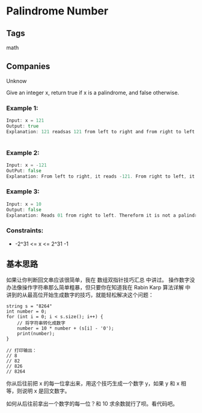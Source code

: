 # Palindrome Number

## Tags
math

## Companies
Unknow

Give an integer x, return true if x is a palindrome, and false otherwise.

### Example 1:
```go
Input: x = 121
Output: true
Explanation: 121 readsas 121 from left to right and from right to left.
	
```

### Example 2:
```go
Input: x = -121
OutPut: false
Explanation: From left to right, it reads -121. From right to left, it becomes 121-. Therefore it is not a palindrome.
```

### Example 3:
```go
Input: x = 10
Output: false
Explanation: Reads 01 from right to left. Thereform it is not a palindrome.
```

### Constraints:
- -2^31 <= x <= 2^31 -1

## 基本思路
如果让你判断回文串应该很简单，我在 数组双指针技巧汇总 中讲过。
操作数字没办法像操作字符串那么简单粗暴，但只要你在知道我在 Rabin Karp 算法详解 中讲到的从最高位开始生成数字的技巧，就能轻松解决这个问题：

```
string s = "8264"
int number = 0;
for (int i = 0; i < s.size(); i++) {
    // 将字符串转化成数字
    number = 10 * number + (s[i] - '0');
    print(number);
}

// 打印输出：
// 8
// 82
// 826
// 8264
```

你从后往前把 x 的每一位拿出来，用这个技巧生成一个数字 y，如果 y 和 x 相等，则说明 x 是回文数字。

如何从后往前拿出一个数字的每一位？和 10 求余数就行了呗。看代码吧。